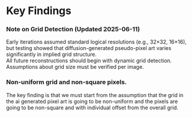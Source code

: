 # Key Findings

### Note on Grid Detection (Updated 2025-06-11)
Early iterations assumed standard logical resolutions (e.g., 32×32, 16×16), but testing showed that diffusion-generated pseudo-pixel art varies significantly in implied grid structure.  
All future reconstructions should begin with dynamic grid detection. Assumptions about grid size must be verified per image.

### Non-uniform grid and non-square pixels. 
The key finding is that we must start from the assumption that the grid in the ai generated pixel art is going to be non-uniform and the pixels are going to be non-square and with individual offset from the overall grid. 

